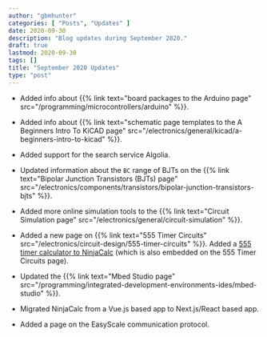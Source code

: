 ```yaml
---
author: "gbmhunter"
categories: [ "Posts", "Updates" ]
date: 2020-09-30
description: "Blog updates during September 2020."
draft: true
lastmod: 2020-09-30
tags: []
title: "September 2020 Updates"
type: "post"
---
```


* Added info about {{% link text="board packages to the Arduino page" src="/programming/microcontrollers/arduino" %}}.

* Added info about {{% link text="schematic page templates to the A Beginners Intro To KiCAD page" src="/electronics/general/kicad/a-beginners-intro-to-kicad" %}}.

* Added support for the search service Algolia.

* Updated information about the `BC` range of BJTs on the {{% link text="Bipolar Junction Transistors (BJTs) page" src="/electronics/components/transistors/bipolar-junction-transistors-bjts" %}}.

* Added more online simulation tools to the {{% link text="Circuit Simulation page" src="/electronics/general/circuit-simulation" %}}.

* Added a new page on {{% link text="555 Timer Circuits" src="/electronics/circuit-design/555-timer-circuits" %}}. Added a [555 timer calculator to NinjaCalc](https://ninja-calc.mbedded.ninja/calculators/electronics/ics/555-timer-astable-rt-rb-c) (which is also embedded on the 555 Timer Circuits page).

* Updated the {{% link text="Mbed Studio page" src="/programming/integrated-development-environments-ides/mbed-studio" %}}.

* Migrated NinjaCalc from a Vue.js based app to Next.js/React based app.

* Added a page on the EasyScale communication protocol.